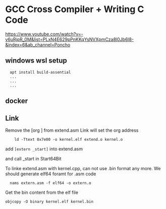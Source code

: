 # GCC Cross Compiler + Writing C Code

https://www.youtube.com/watch?v=-v6uRjpR_0M&list=PLxN4E629pPnKKqYsNVXpmCza8l0Jb6l8-&index=6&ab_channel=Poncho

## windows wsl setup
```
  apt install build-assential
  ...
  ...
  ...
```


## docker 



## Link
Remove the [org ] from extend.asm
Link will set the org address
```
	ld -Ttext 0x7e00 -o kernel.elf extend.o kernel.o
```

add `[extern _start]` into extend.asm

and call _start in Start64Bit


To linke extend.asm with kernel.cpp, can not use .bin format any more.
We should generate elf64 foramt for .asm code
```
  nams extern.asm -f elf64 -o extern.o
```

Get the bin content from the elf file
```
objcopy -O binary kernel.elf kernel.bin 
```